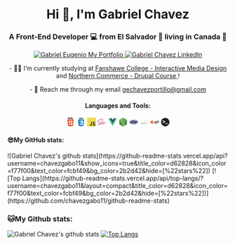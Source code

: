 <h1 align="center">Hi 👋, I'm Gabriel Chavez</h1>
<h3 align="center">A Front-End Developer 💻 from El Salvador 🌊 living in Canada 🍁</h3>

<p align="center">
  <a href="http://gabrielchavezportillo.com/">
    <img alt="Gabriel Eugenio My Portfolio" width="33px" src="https://www.iconsdb.com/icons/download/white/website-design-2-64.png">
  </a>
  <a href="https://www.linkedin.com/in/gabrielchavezportillo/">
    <img alt="Gabriel Chavez LinkedIn" width="33px" src="https://www.iconsdb.com/icons/download/white/linkedin-4-64.png">
  </a>
</p>
<p align="center">
  - 👨‍🎓 I’m currently studying at <a href="https://www.fanshawec.ca/programs/idp3-interactive-media-design/next"> Fanshawe College - Interactive Media Design </a> and <a href="https://www.northern.co/fanshawe-drupal-course/"> Northern Commerce - Drupal Course </a>!
</p>
<p align="center">
  - 📧 Reach me through my email <a href="mailto:gechavezportillo@gmail.com"> gechavezportillo@gmail.com </a>
</p>

<h4 align="center">
Languages and Tools:
</h4>
<p align="center">
  <code><img height="20" src="https://raw.githubusercontent.com/github/explore/80688e429a7d4ef2fca1e82350fe8e3517d3494d/topics/html/html.png"></code>
  <code><img height="20" src="https://raw.githubusercontent.com/github/explore/80688e429a7d4ef2fca1e82350fe8e3517d3494d/topics/css/css.png"></code>
  <code><img height="20" src="https://raw.githubusercontent.com/github/explore/80688e429a7d4ef2fca1e82350fe8e3517d3494d/topics/javascript/javascript.png"></code>
  <code><img height="20" src="https://raw.githubusercontent.com/github/explore/80688e429a7d4ef2fca1e82350fe8e3517d3494d/topics/sass/sass.png"></code>
  <code><img height="20" src="https://raw.githubusercontent.com/github/explore/80688e429a7d4ef2fca1e82350fe8e3517d3494d/topics/vue/vue.png"></code>
  <code><img height="20" src="https://raw.githubusercontent.com/github/explore/80688e429a7d4ef2fca1e82350fe8e3517d3494d/topics/nodejs/nodejs.png"></code>
  <code><img height="20" src="https://raw.githubusercontent.com/github/explore/80688e429a7d4ef2fca1e82350fe8e3517d3494d/topics/php/php.png"></code>
  <code><img height="20" src="https://raw.githubusercontent.com/github/explore/80688e429a7d4ef2fca1e82350fe8e3517d3494d/topics/mysql/mysql.png"></code>
  <code><img height="20" src="https://raw.githubusercontent.com/github/explore/80688e429a7d4ef2fca1e82350fe8e3517d3494d/topics/git/git.png"></code>
  <code><img height="20" src="https://raw.githubusercontent.com/github/explore/80688e429a7d4ef2fca1e82350fe8e3517d3494d/topics/terminal/terminal.png"></code>
</p>

<h4>
😎My GitHub stats:
</h4> 
![Gabriel Chavez's github stats](https://github-readme-stats.vercel.app/api?username=chavezgabo11&show_icons=true&title_color=d62828&icon_color=f77f00&text_color=fcbf49&bg_color=2b2d42&hide=[%22stars%22])
[![Top Langs](https://github-readme-stats.vercel.app/api/top-langs/?username=chavezgabo11&layout=compact&title_color=d62828&icon_color=f77f00&text_color=fcbf49&bg_color=2b2d42&hide=[%22stars%22])](https://github.com/chavezgabo11/github-readme-stats)

### 🐱My Github stats:
![Gabriel Chavez's github stats](https://github-readme-stats.vercel.app/api?username=chavezgabo11&show_icons=true&title_color=ffc857&icon_color=8ac926&text_color=daf7dc&bg_color=151515&hide=["stars"])
[![Top Langs](https://github-readme-stats.vercel.app/api/top-langs/?username=chavezgabo11&layout=compact&text_color=daf7dc&bg_color=151515)](https://github.com/chavezgabo11/github-readme-stats)
